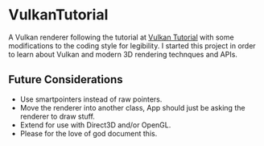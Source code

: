 # VulkanTutorial

A Vulkan renderer following the tutorial at [Vulkan Tutorial](https://vulkan-tutorial.com/Introduction) with some modifications to the coding style for legibility. I started this project in order to learn about Vulkan and modern 3D rendering technques and APIs.

## Future Considerations
- Use smartpointers instead of raw pointers.
- Move the renderer into another class, App should just be asking the renderer to draw stuff.
- Extend for use with Direct3D and/or OpenGL.
- Please for the love of god document this.